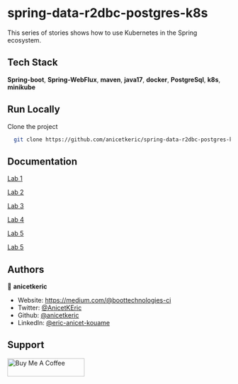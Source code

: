 # spring-data-r2dbc-postgres-k8s

This series of stories shows how to use Kubernetes in the Spring ecosystem.

## Tech Stack

**Spring-boot**, **Spring-WebFlux**, **maven**, **java17**, **docker**, **PostgreSql**, **k8s**, **minikube**

## Run Locally

Clone the project

```bash
  git clone https://github.com/anicetkeric/spring-data-r2dbc-postgres-k8s.git
```

## Documentation

[Lab 1](https://boottechnologies-ci.medium.com/lab1-spring-boot-k8s-deploy-spring-boot-application-on-kubernetes-6b76c9f55e16)

[Lab 2](https://boottechnologies-ci.medium.com/lab2-spring-boot-k8s-kubernetes-health-probes-with-spring-boot-07f06a28433d)

[Lab 3](https://boottechnologies-ci.medium.com/lab3-spring-boot-k8s-mastering-configmaps-in-kubernetes-6c5884c27688)

[Lab 4](https://boottechnologies-ci.medium.com/lab4-spring-boot-k8s-using-kubernetes-secrets-in-spring-boot-4a10d3c89623)

[Lab 5](https://boottechnologies-ci.medium.com/lab5-spring-boot-k8s-understanding-kubernetes-resources-management-8b6188d3b9b6)

[Lab 5](https://boottechnologies-ci.medium.com/lab6-spring-boot-k8s-persistent-volumes-in-kubernetes-11434bbaa588)


## Authors

👤 **anicetkeric**

* Website: https://medium.com/@boottechnologies-ci
* Twitter: [@AnicetKEric](https://twitter.com/AnicetKEric)
* Github: [@anicetkeric](https://github.com/anicetkeric)
* LinkedIn: [@eric-anicet-kouame](https://linkedin.com/in/eric-anicet-kouame-49029577)

## Support
<a href="https://www.buymeacoffee.com/boottechnou" target="_blank"><img src="https://cdn.buymeacoffee.com/buttons/default-orange.png" alt="Buy Me A Coffee" height="41" width="174"></a>
